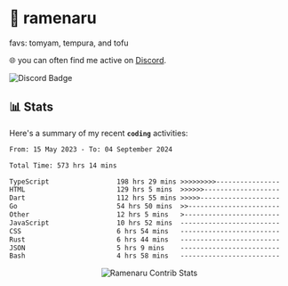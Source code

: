 # 🍜 ramenaru
favs: tomyam, tempura, and tofu

🌐 you can often find me active on [Discord](https://discordapp.com/users/503291004200157185).

![Discord Badge](https://dcbadge.vercel.app/api/shield/503291004200157185)

## 📊 Stats

Here's a summary of my recent **`coding`** activities:

<!--START_SECTION:waka-->

```txt
From: 15 May 2023 - To: 04 September 2024

Total Time: 573 hrs 14 mins

TypeScript                 198 hrs 29 mins >>>>>>>>>----------------   34.63 %
HTML                       129 hrs 5 mins  >>>>>>-------------------   22.52 %
Dart                       112 hrs 55 mins >>>>>--------------------   19.70 %
Go                         54 hrs 50 mins  >>-----------------------   09.57 %
Other                      12 hrs 5 mins   >------------------------   02.11 %
JavaScript                 10 hrs 52 mins  -------------------------   01.90 %
CSS                        6 hrs 54 mins   -------------------------   01.21 %
Rust                       6 hrs 44 mins   -------------------------   01.17 %
JSON                       5 hrs 9 mins    -------------------------   00.90 %
Bash                       4 hrs 58 mins   -------------------------   00.87 %
```

<!--END_SECTION:waka-->

<div style="text-align: center;">
   <img align="center" src="https://github-readme-streak-stats.herokuapp.com/?user=Ramenaru&theme=dark&card_width=520" alt="Ramenaru Contrib Stats" />
</div>

